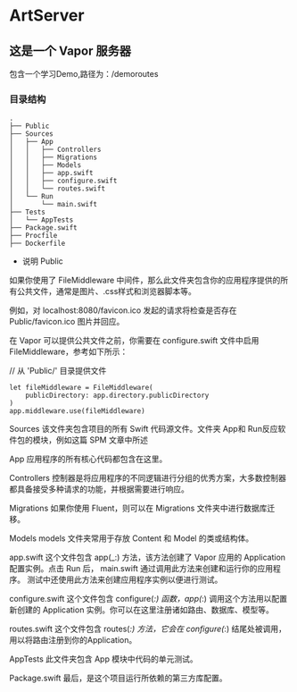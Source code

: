 # ArtServer
## 这是一个 Vapor 服务器

包含一个学习Demo,路径为：/demoroutes
 
 

 ### 目录结构
 ```
 .
 ├── Public
 ├── Sources
 │   ├── App
 │   │   ├── Controllers
 │   │   ├── Migrations
 │   │   ├── Models
 │   │   ├── app.swift
 │   │   ├── configure.swift
 │   │   └── routes.swift
 │   └── Run
 │       └── main.swift
 ├── Tests
 │   └── AppTests
 ├── Package.swift
 ├── Procfile
 ├── Dockerfile
 ```
 
 * 说明
 Public

 如果你使用了 FileMiddleware 中间件，那么此文件夹包含你的应用程序提供的所有公共文件，通常是图片、.css样式和浏览器脚本等。

 例如，对 localhost:8080/favicon.ico 发起的请求将检查是否存在 Public/favicon.ico 图片并回应。

 在 Vapor 可以提供公共文件之前，你需要在 configure.swift 文件中启用FileMiddleware，参考如下所示：


 // 从 'Public/' 目录提供文件
 ```
 let fileMiddleware = FileMiddleware(
     publicDirectory: app.directory.publicDirectory
 )
 app.middleware.use(fileMiddleware)
 ```
 
 Sources
 该文件夹包含项目的所有 Swift 代码源文件。文件夹 App和 Run反应软件包的模块，例如这篇 SPM 文章中所述
 
 App
 应用程序的所有核心代码都包含在这里。
 
 Controllers
 控制器是将应用程序的不同逻辑进行分组的优秀方案，大多数控制器都具备接受多种请求的功能，并根据需要进行响应。
 
 Migrations
 如果你使用 Fluent，则可以在 Migrations 文件夹中进行数据库迁移。
 
 Models
 models 文件夹常用于存放 Content 和 Model 的类或结构体。
 
 app.swift
 这个文件包含 app(_:) 方法，该方法创建了 Vapor 应用的 Application 配置实例。点击 Run 后， main.swift 通过调用此方法来创建和运行你的应用程序。
 测试中还使用此方法来创建应用程序实例以便进行测试。
 
 configure.swift
 这个文件包含 configure(_:) 函数，app(_:) 调用这个方法用以配置新创建的 Application 实例。你可以在这里注册诸如路由、数据库、模型等。


routes.swift
这个文件包含 routes(_:) 方法，它会在 configure(_:) 结尾处被调用，用以将路由注册到你的Application。

AppTests
此文件夹包含 App 模块中代码的单元测试。

Package.swift
最后，是这个项目运行所依赖的第三方库配置。
 
 
